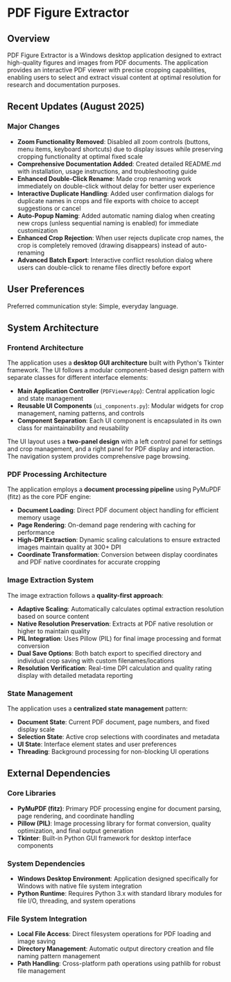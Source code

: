 # PDF Figure Extractor

## Overview

PDF Figure Extractor is a Windows desktop application designed to extract high-quality figures and images from PDF documents. The application provides an interactive PDF viewer with precise cropping capabilities, enabling users to select and extract visual content at optimal resolution for research and documentation purposes.

## Recent Updates (August 2025)

### Major Changes
- **Zoom Functionality Removed**: Disabled all zoom controls (buttons, menu items, keyboard shortcuts) due to display issues while preserving cropping functionality at optimal fixed scale
- **Comprehensive Documentation Added**: Created detailed README.md with installation, usage instructions, and troubleshooting guide
- **Enhanced Double-Click Rename**: Made crop renaming work immediately on double-click without delay for better user experience
- **Interactive Duplicate Handling**: Added user confirmation dialogs for duplicate names in crops and file exports with choice to accept suggestions or cancel
- **Auto-Popup Naming**: Added automatic naming dialog when creating new crops (unless sequential naming is enabled) for immediate customization
- **Enhanced Crop Rejection**: When user rejects duplicate crop names, the crop is completely removed (drawing disappears) instead of auto-renaming
- **Advanced Batch Export**: Interactive conflict resolution dialog where users can double-click to rename files directly before export

## User Preferences

Preferred communication style: Simple, everyday language.

## System Architecture

### Frontend Architecture
The application uses a **desktop GUI architecture** built with Python's Tkinter framework. The UI follows a modular component-based design pattern with separate classes for different interface elements:

- **Main Application Controller** (`PDFViewerApp`): Central application logic and state management
- **Reusable UI Components** (`ui_components.py`): Modular widgets for crop management, naming patterns, and controls
- **Component Separation**: Each UI component is encapsulated in its own class for maintainability and reusability

The UI layout uses a **two-panel design** with a left control panel for settings and crop management, and a right panel for PDF display and interaction. The navigation system provides comprehensive page browsing.

### PDF Processing Architecture
The application employs a **document processing pipeline** using PyMuPDF (fitz) as the core PDF engine:

- **Document Loading**: Direct PDF document object handling for efficient memory usage
- **Page Rendering**: On-demand page rendering with caching for performance
- **High-DPI Extraction**: Dynamic scaling calculations to ensure extracted images maintain quality at 300+ DPI
- **Coordinate Transformation**: Conversion between display coordinates and PDF native coordinates for accurate cropping

### Image Extraction System
The image extraction follows a **quality-first approach**:

- **Adaptive Scaling**: Automatically calculates optimal extraction resolution based on source content
- **Native Resolution Preservation**: Extracts at PDF native resolution or higher to maintain quality
- **PIL Integration**: Uses Pillow (PIL) for final image processing and format conversion
- **Dual Save Options**: Both batch export to specified directory and individual crop saving with custom filenames/locations
- **Resolution Verification**: Real-time DPI calculation and quality rating display with detailed metadata reporting

### State Management
The application uses a **centralized state management** pattern:

- **Document State**: Current PDF document, page numbers, and fixed display scale
- **Selection State**: Active crop selections with coordinates and metadata
- **UI State**: Interface element states and user preferences
- **Threading**: Background processing for non-blocking UI operations

## External Dependencies

### Core Libraries
- **PyMuPDF (fitz)**: Primary PDF processing engine for document parsing, page rendering, and coordinate handling
- **Pillow (PIL)**: Image processing library for format conversion, quality optimization, and final output generation
- **Tkinter**: Built-in Python GUI framework for desktop interface components

### System Dependencies
- **Windows Desktop Environment**: Application designed specifically for Windows with native file system integration
- **Python Runtime**: Requires Python 3.x with standard library modules for file I/O, threading, and system operations

### File System Integration
- **Local File Access**: Direct filesystem operations for PDF loading and image saving
- **Directory Management**: Automatic output directory creation and file naming pattern management
- **Path Handling**: Cross-platform path operations using pathlib for robust file management
